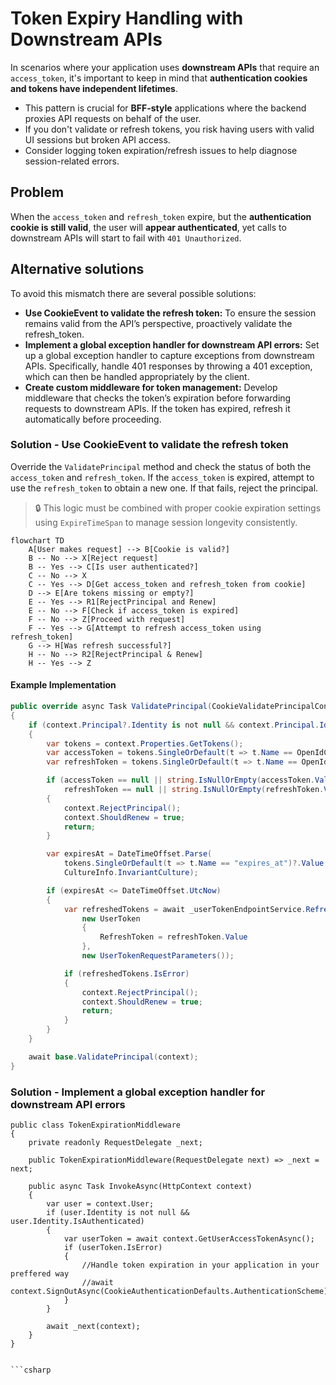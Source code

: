 # Token Expiry Handling with Downstream APIs

In scenarios where your application uses **downstream APIs** that require an `access_token`, it's important to keep in mind that **authentication cookies and tokens have independent lifetimes**.


- This pattern is crucial for **BFF-style** applications where the backend proxies API requests on behalf of the user.
- If you don't validate or refresh tokens, you risk having users with valid UI sessions but broken API access.
- Consider logging token expiration/refresh issues to help diagnose session-related errors.


## Problem

When the `access_token` and `refresh_token` expire, but the **authentication cookie is still valid**, the user will **appear authenticated**, yet calls to downstream APIs will start to fail with `401 Unauthorized`.


## Alternative solutions

To avoid this mismatch there are several possible solutions: 

- **Use CookieEvent to validate the refresh token:** To ensure the session remains valid from the API’s perspective, proactively validate the refresh_token.
- **Implement a global exception handler for downstream API errors:** Set up a global exception handler to capture exceptions from downstream APIs. Specifically, handle 401 responses by throwing a 401 exception, which can then be handled appropriately by the client.
- **Create custom middleware for token management:** Develop middleware that checks the token’s expiration before forwarding requests to downstream APIs. If the token has expired, refresh it automatically before proceeding.
 
### Solution - Use CookieEvent to validate the refresh token

Override the `ValidatePrincipal` method and check the status of both the `access_token` and `refresh_token`. If the `access_token` is expired, attempt to use the `refresh_token` to obtain a new one. If that fails, reject the principal.

> 🔒 This logic must be combined with proper cookie expiration settings using `ExpireTimeSpan` to manage session longevity consistently.

```mermaid
flowchart TD
    A[User makes request] --> B[Cookie is valid?]
    B -- No --> X[Reject request]
    B -- Yes --> C[Is user authenticated?]
    C -- No --> X
    C -- Yes --> D[Get access_token and refresh_token from cookie]
    D --> E[Are tokens missing or empty?]
    E -- Yes --> R1[RejectPrincipal and Renew]
    E -- No --> F[Check if access_token is expired]
    F -- No --> Z[Proceed with request]
    F -- Yes --> G[Attempt to refresh access_token using refresh_token]
    G --> H[Was refresh successful?]
    H -- No --> R2[RejectPrincipal & Renew]
    H -- Yes --> Z

```

#### Example Implementation

```csharp
public override async Task ValidatePrincipal(CookieValidatePrincipalContext context)
{
    if (context.Principal?.Identity is not null && context.Principal.Identity.IsAuthenticated)
    {
        var tokens = context.Properties.GetTokens();
        var accessToken = tokens.SingleOrDefault(t => t.Name == OpenIdConnectParameterNames.AccessToken);
        var refreshToken = tokens.SingleOrDefault(t => t.Name == OpenIdConnectParameterNames.RefreshToken);

        if (accessToken == null || string.IsNullOrEmpty(accessToken.Value) ||
            refreshToken == null || string.IsNullOrEmpty(refreshToken.Value))
        {
            context.RejectPrincipal();
            context.ShouldRenew = true;
            return;
        }

        var expiresAt = DateTimeOffset.Parse(
            tokens.SingleOrDefault(t => t.Name == "expires_at")?.Value ?? string.Empty,
            CultureInfo.InvariantCulture);

        if (expiresAt <= DateTimeOffset.UtcNow)
        {
            var refreshedTokens = await _userTokenEndpointService.RefreshAccessTokenAsync(
                new UserToken
                {
                    RefreshToken = refreshToken.Value
                },
                new UserTokenRequestParameters());

            if (refreshedTokens.IsError)
            {
                context.RejectPrincipal();
                context.ShouldRenew = true;
                return;
            }
        }
    }

    await base.ValidatePrincipal(context);
}
```

### Solution - Implement a global exception handler for downstream API errors

```
public class TokenExpirationMiddleware
{
    private readonly RequestDelegate _next;

    public TokenExpirationMiddleware(RequestDelegate next) => _next = next;

    public async Task InvokeAsync(HttpContext context)
    {
        var user = context.User;
        if (user.Identity is not null && user.Identity.IsAuthenticated)
        {
            var userToken = await context.GetUserAccessTokenAsync();
            if (userToken.IsError)
            {
                //Handle token expiration in your application in your preffered way
                //await context.SignOutAsync(CookieAuthenticationDefaults.AuthenticationScheme);
            }
        }

        await _next(context);
    }
}


```csharp
